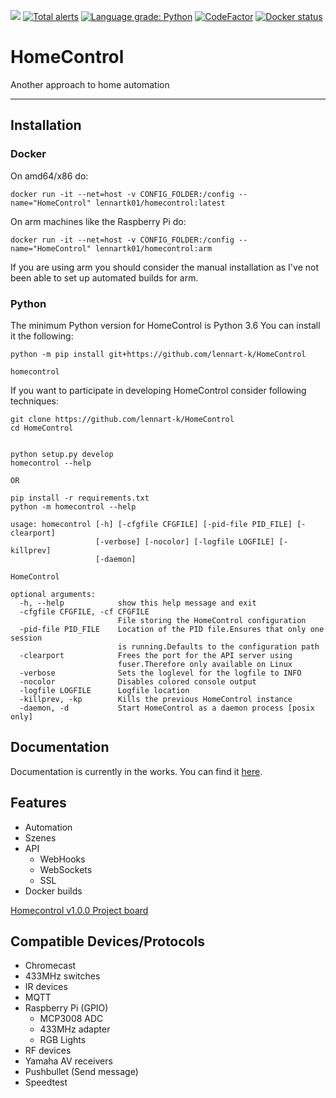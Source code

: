[![](https://readthedocs.org/projects/homecontrol/badge/?version=latest&style=flat)](https://homecontrol.readthedocs.io/en/latest/)
[![Total alerts](https://img.shields.io/lgtm/alerts/g/lennart-k/HomeControl.svg?logo=lgtm&logoWidth=18&style=flat)](https://lgtm.com/projects/g/lennart-k/HomeControl/alerts/)
[![Language grade: Python](https://img.shields.io/lgtm/grade/python/g/lennart-k/HomeControl.svg?logo=lgtm&logoWidth=18)](https://lgtm.com/projects/g/lennart-k/HomeControl/context:python)
[![CodeFactor](https://www.codefactor.io/repository/github/lennart-k/homecontrol/badge)](https://www.codefactor.io/repository/github/lennart-k/homecontrol)
[![Docker status](https://img.shields.io/docker/cloud/build/lennartk01/homecontrol.svg)](https://hub.docker.com/r/lennartk01/homecontrol)
# HomeControl

Another approach to home automation

---

## Installation

### Docker

On amd64/x86 do:
```
docker run -it --net=host -v CONFIG_FOLDER:/config --name="HomeControl" lennartk01/homecontrol:latest
```

On arm machines like the Raspberry Pi do:
```
docker run -it --net=host -v CONFIG_FOLDER:/config --name="HomeControl" lennartk01/homecontrol:arm
```
If you are using arm you should consider the manual installation as I've not been able to set up automated builds for arm.


### Python

The minimum Python version for HomeControl is Python 3.6
You can install it the following:
```
python -m pip install git+https://github.com/lennart-k/HomeControl

homecontrol
```

If you want to participate in developing HomeControl consider following techniques:
```
git clone https://github.com/lennart-k/HomeControl
cd HomeControl


python setup.py develop
homecontrol --help

OR

pip install -r requirements.txt
python -m homecontrol --help
```

```
usage: homecontrol [-h] [-cfgfile CFGFILE] [-pid-file PID_FILE] [-clearport]
                   [-verbose] [-nocolor] [-logfile LOGFILE] [-killprev]
                   [-daemon]

HomeControl

optional arguments:
  -h, --help            show this help message and exit
  -cfgfile CFGFILE, -cf CFGFILE
                        File storing the HomeControl configuration
  -pid-file PID_FILE    Location of the PID file.Ensures that only one session
                        is running.Defaults to the configuration path
  -clearport            Frees the port for the API server using
                        fuser.Therefore only available on Linux
  -verbose              Sets the loglevel for the logfile to INFO
  -nocolor              Disables colored console output
  -logfile LOGFILE      Logfile location
  -killprev, -kp        Kills the previous HomeControl instance
  -daemon, -d           Start HomeControl as a daemon process [posix only]
  ```

## Documentation

Documentation is currently in the works.
You can find it [here](https://homecontrol.readthedocs.io/en/latest/).


## Features

- Automation
- Szenes
- API
  - WebHooks
  - WebSockets
  - SSL
- Docker builds

[Homecontrol v1.0.0 Project board](https://github.com/lennart-k/HomeControl/projects/3)

## Compatible Devices/Protocols

- Chromecast
- 433MHz switches
- IR devices
- MQTT
- Raspberry Pi (GPIO)
  - MCP3008 ADC
  - 433MHz adapter
  - RGB Lights
- RF devices
- Yamaha AV receivers
- Pushbullet (Send message)
- Speedtest

